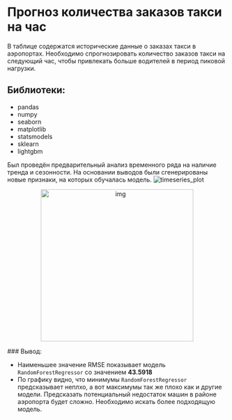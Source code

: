# Прогноз количества заказов такси на час
В таблице содержатся исторические данные о заказах такси в аэропортах. Необходимо спрогнозировать количество заказов такси на следующий час, 
чтобы привлекать больше водителей в период пиковой нагрузки.

## Библиотеки:
- pandas
- numpy
- seaborn
- matplotlib
- statsmodels
- sklearn
- lightgbm

Был проведён предварительный анализ временного ряда на наличие тренда и сезонности. На основании выводов были сгенерированы новые признаки, на которых обучалась модель.
![timeseries_plot](https://github.com/LadaChernenko/yandex.practikum_projects/tree/main/taxi_timeseries/timeseries_img.png)

<p align="center">
  <img src="https://github.com/LadaChernenko/yandex.practikum_projects/tree/main/taxi_timeseries/timeseries_img.png" width="350" title="img">
</p>
### Вывод:

- Наименьшее значение RMSE показывает модель `RandomForestRegressor` со значением **43.5918**
- По графику видно, что минимумы `RandomForestRegressor` предсказывает неплхо, а вот максимумы так же плохо как и другие модели. 
Предсказать потенциальный недостаток машин в районе аэропорта будет сложно. Необходимо искать более подходящую модель.

